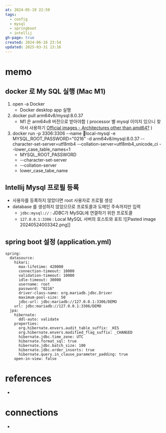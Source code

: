 ```yaml
---
at: 2024-05-19 22:59
tags:
  - config
  - mysql
  - springboot
  - intellij
gh-page: true
created: 2024-06-16 23:54
updated: 2025-03-31 13:16
---
```

# memo
## docker 로 My SQL 실행 (Mac M1)
1. open -a Docker
	 - Docker desktop app 실행
2. docker pull arm64v8/mysql:8.0.37
	- M1 은 arm64v8 버전으로 받아야함 ( processor 별 mysql 이미지 있으니 찾아서 사용하기 [Official images -  Architectures other than amd64?](https://github.com/docker-library/official-images?tab=readme-ov-file#architectures-other-than-amd64) )
3. docker run -p 3306:3306 --name local-mysql -e MYSQL_ROOT_PASSWORD="0216" -d arm64v8/mysql:8.0.37 --character-set-server=utf8mb4 --collation-server=utf8mb4_unicode_ci --lower_case_table_names=1
	- MYSQL_ROOT_PASSWORD
	- --character-set-server
	- --collation-server
	- lower_case_tabe_name

## Intellij Mysql 프로필 등록
- 사용자를 등록하지 않았다면 root 사용자로 프로필 생성
- database 를 생성하지 않았으므로 프로토콜과 도메인 주속까지만 입력
	- `jdbc:mysql://` : JDBC가 MySQL에 연결하기 위한 프로토콜
	- `127.0.0.1:3306` : Local MySQL 서버의 호스트와 포트
![[Pasted image 20240524003342.png]]


## spring boot 설정 (application.yml) 
```
spring:
  datasource:
    hikari:
      max-lifetime: 420000
      connection-timeout: 10000
      validation-timeout: 10000
      idle-timeout: 30000
      username: root
      password: "0216"    
      driver-class-name: org.mariadb.jdbc.Driver
      maximum-pool-size: 50
      jdbc-url: jdbc:mariadb://127.0.0.1:3306/DEMO
    url: jdbc:mariadb://127.0.0.1:3306/DEMO
  jpa:
    hibernate:
      ddl-auto: validate
    properties:
      org.hibernate.envers.audit_table_suffix: _HIS
      org.hibernate.envers.modified_flag_suffix: _CHANGED
      hibernate.jdbc.time_zone: UTC
      hibernate.format_sql: true
      hibernate.jdbc.batch_size: 100
      hibernate.jdbc.order_inserts: true
      hibernate.query.in_clause_parameter_padding: true
    open-in-view: false
```


# references
- 
# connections
- 